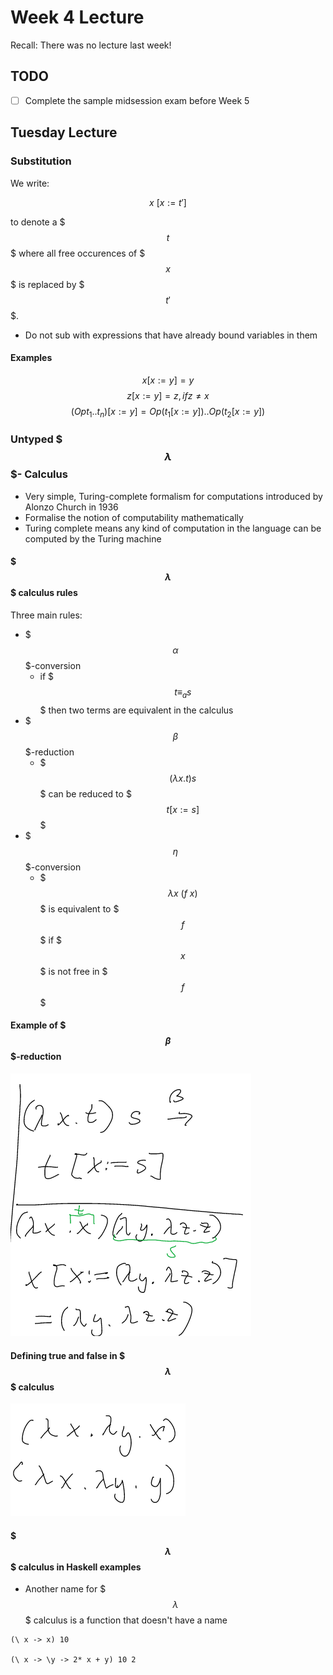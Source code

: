 # Week 4 Lecture

Recall: There was no lecture last week!

## TODO

* [ ] Complete the sample midsession exam before Week 5

## Tuesday Lecture

### Substitution

We write:

$$ x \ [x := t'] $$

to denote a $$$ t $$$ where all free occurences of $$$ x $$$ is replaced by $$$ t' $$$.

* Do not sub with expressions that have already bound variables in them

#### Examples

$$ x[x:=y] = y $$
$$ z[x:=y] = z, if z \ne x $$
$$ (Op t_1 .. t_n) [x := y] = Op (t_1 [x := y]) .. Op (t_2 [x := y]) $$

### Untyped $$$ \lambda $$$- Calculus

* Very simple, Turing-complete formalism for computations introduced by Alonzo Church in 1936
* Formalise the notion of computability mathematically
* Turing complete means any kind of computation in the language can be computed by the Turing machine

#### $$$ \lambda $$$ calculus rules

Three main rules:

* $$$ \alpha $$$-conversion
	* if $$$ t \equiv_{a} s $$$ then two terms are equivalent in the calculus
* $$$ \beta $$$-reduction
	* $$$ (\lambda x. t)s$$$ can be reduced to $$$t[x:=s]$$$
* $$$ \eta $$$-conversion
	* $$$ \lambda x \ (f \ x) $$$ is equivalent to $$$ f $$$ if $$$ x $$$ is not free in $$$ f $$$


#### Example of $$$ \beta $$$-reduction

![](beta-reduction-01.png)

#### Defining true and false in $$$ \lambda $$$ calculus

![](lambda-calculus-boolean-definition.png)

#### $$$ \lambda $$$ calculus in Haskell examples

* Another name for $$$ \lambda $$$ calculus is a function that doesn't have a name

```
(\ x -> x) 10

(\ x -> \y -> 2* x + y) 10 2
```


